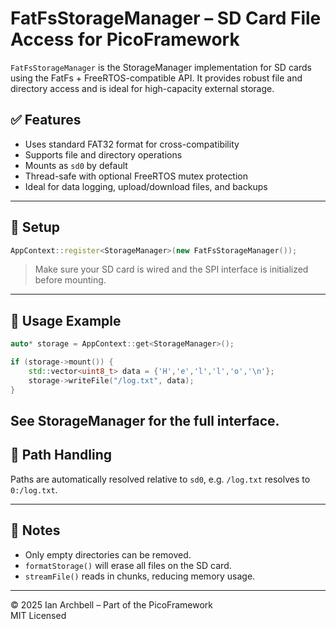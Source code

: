 # FatFsStorageManager – SD Card File Access for PicoFramework

`FatFsStorageManager` is the StorageManager implementation for SD cards using the FatFs + FreeRTOS-compatible API. It provides robust file and directory access and is ideal for high-capacity external storage.

## ✅ Features

- Uses standard FAT32 format for cross-compatibility
- Supports file and directory operations
- Mounts as `sd0` by default
- Thread-safe with optional FreeRTOS mutex protection
- Ideal for data logging, upload/download files, and backups

---

## 🔧 Setup

```cpp
AppContext::register<StorageManager>(new FatFsStorageManager());
```

> Make sure your SD card is wired and the SPI interface is initialized before mounting.

---

## 🧰 Usage Example

```cpp
auto* storage = AppContext::get<StorageManager>();

if (storage->mount()) {
    std::vector<uint8_t> data = {'H','e','l','l','o','\n'};
    storage->writeFile("/log.txt", data);
}
```
See StorageManager for the full interface.
---

## 🧱 Path Handling

Paths are automatically resolved relative to `sd0`, e.g. `/log.txt` resolves to `0:/log.txt`.

---

## 📎 Notes

- Only empty directories can be removed.
- `formatStorage()` will erase all files on the SD card.
- `streamFile()` reads in chunks, reducing memory usage.

---

© 2025 Ian Archbell – Part of the PicoFramework  
MIT Licensed
